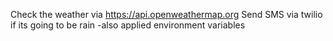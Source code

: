 Check the weather via https://api.openweathermap.org
Send SMS via twilio if its going to be rain
-also applied environment variables
